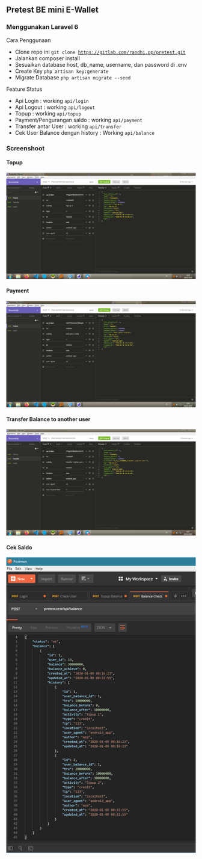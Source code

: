 ## Pretest BE mini E-Wallet
### Menggunakan Laravel 6

Cara Penggunaan
- Clone repo ini <code>git clone https://gitlab.com/randhi.pp/pretest.git</code>
- Jalankan composer install
- Sesuaikan database host, db_name, username, dan password di .env
- Create Key <code>php artisan key:generate</code>
- Migrate Database <code>php artisan migrate --seed</code>

Feature Status 
- Api Login : working <code>api/login</code>
- Api Logout : working <code>api/logout</code>
- Topup : working <code>api/topup</code>
- Payment/Pengurangan saldo : working <code>api/payment</code>
- Transfer antar User : working <code>api/transfer</code>
- Cek User Balance dengan history : Working <code>api/balance</code>

### Screenshoot

#### Topup
![](screenshot/topup-fix.png)

#### Payment
![](screenshot/transaksi.png)

#### Transfer Balance to another user
![](screenshot/transfer.png)

#### Cek Saldo
![](screenshot/balance.png)
